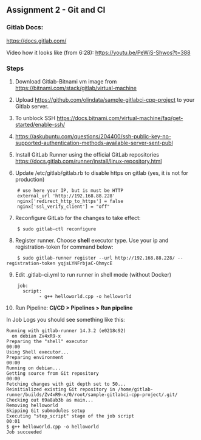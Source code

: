 ## Assignment 2 - Git and CI
### Gitlab Docs:
https://docs.gitlab.com/

Video how it looks like (from 6:28): https://youtu.be/PeWiS-Shwos?t=388

### Steps 

1. Download Gitlab-Bitnami vm image from https://bitnami.com/stack/gitlab/virtual-machine
2. Upload https://github.com/olindata/sample-gitlabci-cpp-project to your Gitlab server.
3. To unblock SSH https://docs.bitnami.com/virtual-machine/faq/get-started/enable-ssh/
4. https://askubuntu.com/questions/204400/ssh-public-key-no-supported-authentication-methods-available-server-sent-publ
5. Install GitLab Runner using the official GitLab repositories https://docs.gitlab.com/runner/install/linux-repository.html

6. Update /etc/gitlab/gitlab.rb to disable https on gitlab (yes, it is not for production)
```
    # use here your IP, but is must be HTTP
    external_url 'http://192.168.88.228'
    nginx['redirect_http_to_https'] = false
    nginx['ssl_verify_client'] = "off"
```
7. Reconfigure GitLab for the changes to take effect:
```
    $ sudo gitlab-ctl reconfigure
```
8. Register runner. Choose **shell** executor type. Use your ip and registration-token for command below:
```
    $ sudo gitlab-runner register --url http://192.168.88.228/ --registration-token yqjsLYNFrbjaC-QhmycE
```

9. Edit .gitlab-ci.yml to run runner in shell mode (without Docker)
```
    job:
      script:
            - g++ helloworld.cpp -o helloworld
```
        
10. Run Pipeline: **CI/CD > Pipelines > Run pipeline**

In Job Logs you should see something like this:
```
Running with gitlab-runner 14.3.2 (e0218c92)
  on debian Zv4xR9-x
Preparing the "shell" executor
00:00
Using Shell executor...
Preparing environment
00:00
Running on debian...
Getting source from Git repository
00:00
Fetching changes with git depth set to 50...
Reinitialized existing Git repository in /home/gitlab-runner/builds/Zv4xR9-x/0/root/sample-gitlabci-cpp-project/.git/
Checking out 69a8ab3b as main...
Removing helloworld
Skipping Git submodules setup
Executing "step_script" stage of the job script
00:01
$ g++ helloworld.cpp -o helloworld
Job succeeded
```
